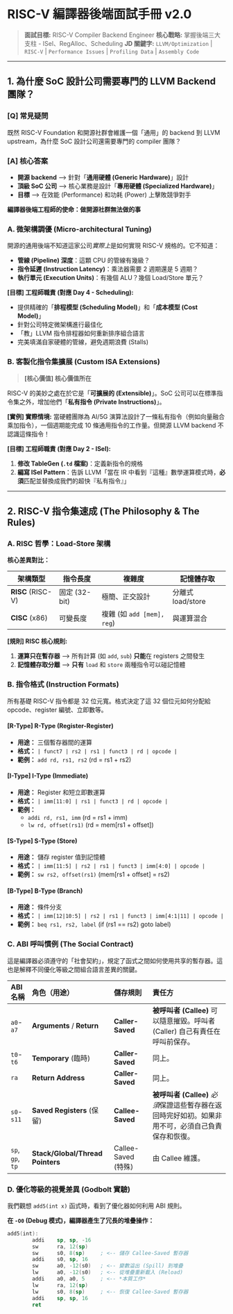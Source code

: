 # RISC-V 編譯器後端面試手冊 v2.0

> **面試目標:** RISC-V Compiler Backend Engineer
> **核心戰略:** 掌握後端三大支柱 - ISel、RegAlloc、Scheduling
> **JD 關鍵字:** `LLVM/Optimization` | `RISC-V` | `Performance Issues` | `Profiling Data` | `Assembly Code`

---

## 1. 為什麼 SoC 設計公司需要專門的 LLVM Backend 團隊？

### [Q] 常見疑問
既然 RISC-V Foundation 和開源社群會維護一個「通用」的 backend 到 LLVM upstream，為什麼 SoC 設計公司還需要專門的 compiler 團隊？

### [A] 核心答案
- **開源 backend** --> 針對「**通用硬體 (Generic Hardware)**」設計
- **頂級 SoC 公司** --> 核心業務是設計「**專用硬體 (Specialized Hardware)**」
- **目標** --> 在效能 (Performance) 和功耗 (Power) 上擊敗競爭對手

**編譯器後端工程師的使命：做開源社群無法做的事**

### A. 微架構調優 (Micro-architectural Tuning)

開源的通用後端不知道這家公司*實際上*是如何實現 RISC-V 規格的。它不知道：

- **管線 (Pipeline) 深度**：這顆 CPU 的管線有幾級？
- **指令延遲 (Instruction Latency)**：乘法器需要 2 週期還是 5 週期？
- **執行單元 (Execution Units)**：有幾個 ALU？幾個 Load/Store 單元？

**[目標] 工程師職責 (對應 Day 4 - Scheduling):**
- 提供精確的「**排程模型 (Scheduling Model)**」和「**成本模型 (Cost Model)**」
- 針對公司特定微架構進行最佳化
- 「教」LLVM 指令排程器如何重新排序組合語言
- 完美填滿自家硬體的管線，避免週期浪費 (Stalls)

### B. 客製化指令集擴展 (Custom ISA Extensions)

> **[核心價值] 核心價值所在**

RISC-V 的美妙之處在於它是「**可擴展的 (Extensible)**」。SoC 公司可以在標準指令集之外，增加他們「**私有指令 (Private Instructions)**」。

**[實例] 實際情境:**
當硬體團隊為 AI/5G 演算法設計了一條私有指令（例如向量融合乘加指令），一個週期能完成 10 條通用指令的工作量。但開源 LLVM backend 不認識這條指令！

**[目標] 工程師職責 (對應 Day 2 - ISel):**
1. **修改 TableGen (`.td` 檔案)**：定義新指令的規格
2. **編寫 ISel Pattern**：告訴 LLVM「當在 IR 中看到『這種』數學運算模式時，**必須**匹配並替換成我們的超快『私有指令』」

---

## 2. RISC-V 指令集速成 (The Philosophy & The Rules)

### A. RISC 哲學：Load-Store 架構

**核心差異對比：**

| 架構類型          | 指令長度      | 複雜度                     | 記憶體存取        |
| ----------------- | ------------- | -------------------------- | ----------------- |
| **RISC** (RISC-V) | 固定 (32-bit) | 極簡、正交設計             | 分離式 load/store |
| **CISC** (x86)    | 可變長度      | 複雜 (如 `add [mem], reg`) | 與運算混合        |

**[規則] RISC 核心規則:**
1. **運算只在暫存器** --> 所有計算 (如 `add`, `sub`) **只能**在 registers 之間發生
2. **記憶體存取分離** --> **只有** `load` 和 `store` 兩種指令可以碰記憶體

### B. 指令格式 (Instruction Formats)

所有基礎 RISC-V 指令都是 32 位元寬。格式決定了這 32 個位元如何分配給 opcode、register 編號、立即數等。

#### [R-Type] R-Type (Register-Register)
- **用途：** 三個暫存器間的運算
- **格式：** `| funct7 | rs2 | rs1 | funct3 | rd | opcode |`
- **範例：** `add rd, rs1, rs2` (rd = rs1 + rs2)

#### [I-Type] I-Type (Immediate)
- **用途：** Register 和短立即數運算
- **格式：** `| imm[11:0] | rs1 | funct3 | rd | opcode |`
- **範例：**
  - `addi rd, rs1, imm` (rd = rs1 + imm)
  - `lw rd, offset(rs1)` (rd = mem[rs1 + offset])

#### [S-Type] S-Type (Store)
- **用途：** 儲存 register 值到記憶體
- **格式：** `| imm[11:5] | rs2 | rs1 | funct3 | imm[4:0] | opcode |`
- **範例：** `sw rs2, offset(rs1)` (mem[rs1 + offset] = rs2)

#### [B-Type] B-Type (Branch)
- **用途：** 條件分支
- **格式：** `| imm[12|10:5] | rs2 | rs1 | funct3 | imm[4:1|11] | opcode |`
- **範例：** `beq rs1, rs2, label` (if (rs1 == rs2) goto label)

### C. ABI 呼叫慣例 (The Social Contract)

這是編譯器必須遵守的「社會契約」，規定了函式之間如何使用共享的暫存器。這也是解釋不同優化等級之間組合語言差異的關鍵。

| ABI 名稱         | 角色（用途）                     | 儲存規則            | 責任方                                                                                             |
| :--------------- | :------------------------------- | :------------------ | :------------------------------------------------------------------------------------------------- |
| `a0`-`a7`        | **Arguments** / **Return**       | **Caller-Saved**    | **被呼叫者 (Callee)** 可以隨意摧毀。呼叫者 (Caller) 自己有責任在呼叫前保存。                       |
| `t0`-`t6`        | **Temporary** (臨時)             | **Caller-Saved**    | 同上。                                                                                             |
| `ra`             | **Return Address**               | **Caller-Saved**    | 同上。                                                                                             |
| `s0`-`s11`       | **Saved Registers** (保留)       | **Callee-Saved**    | **被呼叫者 (Callee)** *必須*保證這些暫存器在返回時完好如初。如果非用不可，必須自己負責保存和恢復。 |
| `sp`, `gp`, `tp` | **Stack/Global/Thread Pointers** | Callee-Saved (特殊) | 由 Callee 維護。                                                                                   |

### D. 優化等級的視覺差異 (Godbolt 實驗)

我們觀想 `add5(int x)` 函式時，看到了優化器如何利用 ABI 規則。

**在 `-O0` (Debug 模式)，編譯器產生了冗長的堆疊操作：**

```asm
add5(int):
        addi    sp, sp, -16
        sw      ra, 12(sp)
        sw      s0, 8(sp)     ; <-- 儲存 Callee-Saved 暫存器
        addi    s0, sp, 16
        sw      a0, -12(s0)   ; <-- 變數溢出 (Spill) 到堆疊
        lw      a0, -12(s0)   ; <-- 從堆疊重新載入 (Reload)
        addi    a0, a0, 5     ; <-- *本質工作*
        lw      ra, 12(sp)
        lw      s0, 8(sp)     ; <-- 恢復 Callee-Saved 暫存器
        addi    sp, sp, 16
        ret
```
